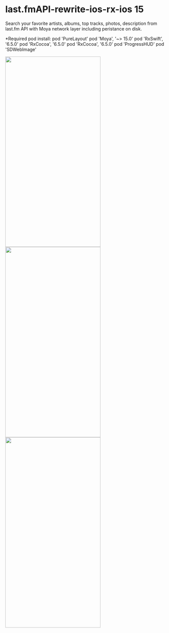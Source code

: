 # last.fmAPI-rewrite-ios-rx-ios 15

Search your favorite artists, albums, top tracks, photos, description from last.fm API with Moya network layer including peristance on disk. 

*Required pod install: 
pod 'PureLayout'
pod 'Moya', '~> 15.0'
pod 'RxSwift', '6.5.0'
pod 'RxCocoa', '6.5.0'
pod 'RxCocoa', '6.5.0'
pod 'ProgressHUD'
pod 'SDWebImage'

<img src="https://user-images.githubusercontent.com/50051000/165600541-85d48e4a-f65c-4a8b-b202-b4c32c8a5139.png" width="300" height="600"><img src="https://user-images.githubusercontent.com/50051000/165600882-cb886c07-5893-44a6-92f5-e6ba503b2ef0.png" width="300" height="600"><img src="https://user-images.githubusercontent.com/50051000/165601013-3cd9d4f1-b58e-4caa-a461-c6f6878f61ab.png" width="300" height="600">

